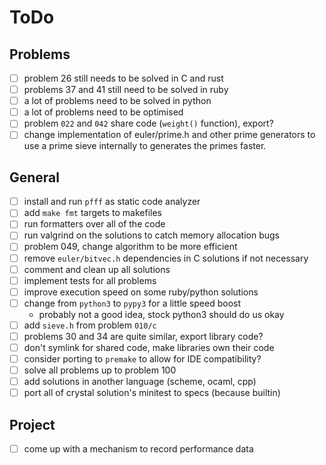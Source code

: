 # ToDo

## Problems

  - [ ] problem 26 still needs to be solved in C and rust
  - [ ] problems 37 and 41 still need to be solved in ruby
  - [ ] a lot of problems need to be solved in python
  - [ ] a lot of problems need to be optimised
  - [ ] problem `022` and `042` share code (`weight()` function), export?
  - [ ] change implementation of euler/prime.h and other prime generators to use
        a prime sieve internally to generates the primes faster.

## General

  - [ ] install and run `pfff` as static code analyzer
  - [ ] add `make fmt` targets to makefiles
  - [ ] run formatters over all of the code
  - [ ] run valgrind on the solutions to catch memory allocation bugs
  - [ ] problem 049, change algorithm to be more efficient
  - [ ] remove `euler/bitvec.h` dependencies in C solutions if not necessary
  - [ ] comment and clean up all solutions
  - [ ] implement tests for all problems
  - [ ] improve execution speed on some ruby/python solutions
  - [ ] change from `python3` to `pypy3` for a little speed boost
      - probably not a good idea, stock python3 should do us okay
  - [ ] add `sieve.h` from problem `010/c`
  - [ ] problems 30 and 34 are quite similar, export library code?
  - [ ] don't symlink for shared code, make libraries own their code
  - [ ] consider porting to `premake` to allow for IDE compatibility?
  - [ ] solve all problems up to problem 100
  - [ ] add solutions in another language (scheme, ocaml, cpp)
  - [ ] port all of crystal solution's minitest to specs (because builtin)

## Project

  - [ ] come up with a mechanism to record performance data
